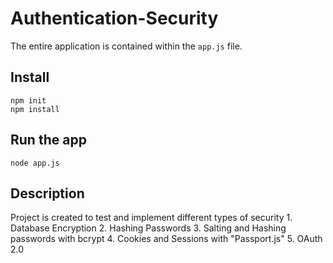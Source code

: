 # Authentication-Security

The entire application is contained within the `app.js` file.

## Install

    npm init
    npm install

## Run the app

    node app.js
    
## Description
  
   Project is created to test and implement different types of security
      1. Database Encryption
      2. Hashing Passwords
      3. Salting and Hashing passwords with bcrypt
      4. Cookies and Sessions with "Passport.js"
      5. OAuth 2.0
  
